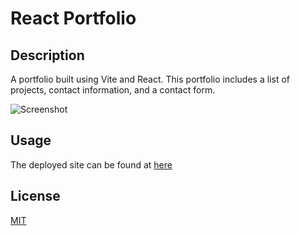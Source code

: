 # React Portfolio

## Description

A portfolio built using Vite and React. This portfolio includes a list of projects, contact information, and a contact form.

![Screenshot](./assets/screenshot.png)

## Usage

The deployed site can be found at [here](https://annabrisland.github.io/react-portfolio/)

## License

[MIT](https://choosealicense.com/licenses/mit/)